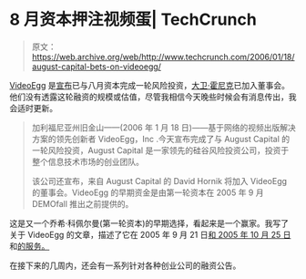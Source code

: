 # 8 月资本押注视频蛋| TechCrunch

> 原文：<https://web.archive.org/web/http://www.techcrunch.com/2006/01/18/august-capital-bets-on-videoegg/>

 [](https://web.archive.org/web/20160315214103/http://www.videoegg.com/) [VideoEgg](https://web.archive.org/web/20160315214103/http://www.videoegg.com/) 是[宣布](https://web.archive.org/web/20160315214103/http://www.videoegg.com/PressRelease011806.html)已与八月资本完成一轮风险投资，[大卫·霍尼克](https://web.archive.org/web/20160315214103/http://www.augustcap.com/team/dh.shtml)已加入董事会。他们没有透露这轮融资的规模或估值，尽管我相信今天晚些时候会有消息传出，我会适时更新。

> 加利福尼亚州旧金山——(2006 年 1 月 18 日)——基于网络的视频出版解决方案的领先创新者 VideoEgg，Inc .今天宣布完成了与 August Capital 的一轮风险投资，August Capital 是一家领先的硅谷风险投资公司，投资于整个信息技术市场的创业团队。
> 
> 该公司还宣布，来自 August Capital 的 David Hornik 将加入 VideoEgg 的董事会。VideoEgg 的早期资金是由第一轮资本在 2005 年 9 月 DEMOfall 推出之前提供的。

这是又一个乔希·科佩尔曼(第一轮资本)的早期选择，看起来是一个赢家。我写了关于 VideoEgg 的文章，描述了它在 2005 年 9 月 21 日[和 2005 年 10 月 25 日](https://web.archive.org/web/20160315214103/http://www.techcrunch.com/2005/09/21/videoegg-launches/)和[的服务。](https://web.archive.org/web/20160315214103/http://www.techcrunch.com/2005/10/25/videoegg-news/)

在接下来的几周内，还会有一系列针对各种创业公司的融资公告。